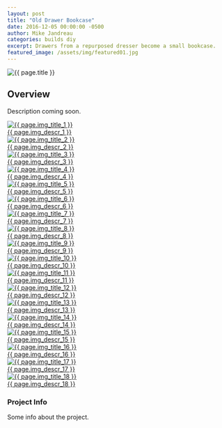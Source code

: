 ```yaml
---
layout: post
title: "Old Drawer Bookcase"
date: 2016-12-05 00:00:00 -0500
author: Mike Jandreau
categories: builds diy
excerpt: Drawers from a repurposed dresser become a small bookcase.
featured_image: /assets/img/featured01.jpg
---
```


<div class="row">
<div class="column lg-8">

<img src="{{ page.featured_image }}" alt="{{ page.title }}">

<h2>Overview</h2>
<p>Description coming soon.</p>

<div class="gallery">
<a href="{{ page.img_large_1 }}" class="glightbox1" data-glightbox="title: {{ page.img_title_1 }}; descPosition: right;">
<img src="{{ page.img_small_1 }}" alt="{{ page.img_title_1 }}">
<div class="glightbox-desc">{{ page.img_descr_1 }}</div>
</a>

<a href="{{ page.img_large_2 }}" class="glightbox1" data-glightbox="title: {{ page.img_title_2 }}; descPosition: right;">
<img src="{{ page.img_small_2 }}" alt="{{ page.img_title_2 }}">
<div class="glightbox-desc">{{ page.img_descr_2 }}</div>
</a>

<a href="{{ page.img_large_3 }}" class="glightbox1" data-glightbox="title: {{ page.img_title_3 }}; descPosition: right;">
<img src="{{ page.img_small_3 }}" alt="{{ page.img_title_3 }}">
<div class="glightbox-desc">{{ page.img_descr_3 }}</div>
</a>

<a href="{{ page.img_large_4 }}" class="glightbox1" data-glightbox="title: {{ page.img_title_4 }}; descPosition: right;">
<img src="{{ page.img_small_4 }}" alt="{{ page.img_title_4 }}">
<div class="glightbox-desc">{{ page.img_descr_4 }}</div>
</a>

<a href="{{ page.img_large_5 }}" class="glightbox1" data-glightbox="title: {{ page.img_title_5 }}; descPosition: right;">
<img src="{{ page.img_small_5 }}" alt="{{ page.img_title_5 }}">
<div class="glightbox-desc">{{ page.img_descr_5 }}</div>
</a>

<a href="{{ page.img_large_6 }}" class="glightbox1" data-glightbox="title: {{ page.img_title_6 }}; descPosition: right;">
<img src="{{ page.img_small_6 }}" alt="{{ page.img_title_6 }}">
<div class="glightbox-desc">{{ page.img_descr_6 }}</div>
</a>

<a href="{{ page.img_large_7 }}" class="glightbox1" data-glightbox="title: {{ page.img_title_7 }}; descPosition: right;">
<img src="{{ page.img_small_7 }}" alt="{{ page.img_title_7 }}">
<div class="glightbox-desc">{{ page.img_descr_7 }}</div>
</a>

<a href="{{ page.img_large_8 }}" class="glightbox1" data-glightbox="title: {{ page.img_title_8 }}; descPosition: right;">
<img src="{{ page.img_small_8 }}" alt="{{ page.img_title_8 }}">
<div class="glightbox-desc">{{ page.img_descr_8 }}</div>
</a>

<a href="{{ page.img_large_9 }}" class="glightbox1" data-glightbox="title: {{ page.img_title_9 }}; descPosition: right;">
<img src="{{ page.img_small_9 }}" alt="{{ page.img_title_9 }}">
<div class="glightbox-desc">{{ page.img_descr_9 }}</div>
</a>

<a href="{{ page.img_large_10 }}" class="glightbox1" data-glightbox="title: {{ page.img_title_10 }}; descPosition: right;">
<img src="{{ page.img_small_10 }}" alt="{{ page.img_title_10 }}">
<div class="glightbox-desc">{{ page.img_descr_10 }}</div>
</a>

<a href="{{ page.img_large_11 }}" class="glightbox1" data-glightbox="title: {{ page.img_title_11 }}; descPosition: right;">
<img src="{{ page.img_small_11 }}" alt="{{ page.img_title_11 }}">
<div class="glightbox-desc">{{ page.img_descr_11 }}</div>
</a>

<a href="{{ page.img_large_12 }}" class="glightbox1" data-glightbox="title: {{ page.img_title_12 }}; descPosition: right;">
<img src="{{ page.img_small_12 }}" alt="{{ page.img_title_12 }}">
<div class="glightbox-desc">{{ page.img_descr_12 }}</div>
</a>


<a href="{{ page.img_large_13 }}" class="glightbox1" data-glightbox="title: {{ page.img_title_13 }}; descPosition: right;">
<img src="{{ page.img_small_13 }}" alt="{{ page.img_title_13 }}">
<div class="glightbox-desc">{{ page.img_descr_13 }}</div>
</a>

<a href="{{ page.img_large_14 }}" class="glightbox1" data-glightbox="title: {{ page.img_title_14 }}; descPosition: right;">
<img src="{{ page.img_small_14 }}" alt="{{ page.img_title_14 }}">
<div class="glightbox-desc">{{ page.img_descr_14 }}</div>
</a>

<a href="{{ page.img_large_15 }}" class="glightbox1" data-glightbox="title: {{ page.img_title_15 }}; descPosition: right;">
<img src="{{ page.img_small_15 }}" alt="{{ page.img_title_15 }}">
<div class="glightbox-desc">{{ page.img_descr_15 }}</div>
</a>

<a href="{{ page.img_large_16 }}" class="glightbox1" data-glightbox="title: {{ page.img_title_16 }}; descPosition: right;">
<img src="{{ page.img_small_16 }}" alt="{{ page.img_title_16 }}">
<div class="glightbox-desc">{{ page.img_descr_16 }}</div>
</a>

<a href="{{ page.img_large_17 }}" class="glightbox1" data-glightbox="title: {{ page.img_title_17 }}; descPosition: right;">
<img src="{{ page.img_small_17 }}" alt="{{ page.img_title_17 }}">
<div class="glightbox-desc">{{ page.img_descr_17 }}</div>
</a>

<a href="{{ page.img_large_18 }}" class="glightbox1" data-glightbox="title: {{ page.img_title_18 }}; descPosition: right;">
<img src="{{ page.img_small_18 }}" alt="{{ page.img_title_18 }}">
<div class="glightbox-desc">{{ page.img_descr_18 }}</div>
</a>
</div>

</div>
<div class="column lg-4">
	<div class="sidebar-block">
		<h3>Project Info</h3>
		<p>Some info about the project.</p>
	</div>
</div>
</div>
